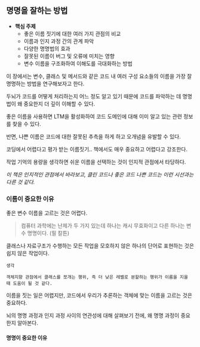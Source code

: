 ## 명명을 잘하는 방법

- **핵심 주제**
  - 좋은 이름 짓기에 대한 여러 가지 관점의 비교
  - 이름과 인지 과정 간의 관계 파악
  - 다양한 명명법의 효과
  - 잘못된 이름이 버그 및 오류에 미치는 영향
  - 변수 이름을 구조화하여 이해도를 극대화하는 방법

이 장에서는 변수, 클래스 및 메서드와 같은 코드 내 여러 구성 요소들의 이름을 가장 잘 명명하는 방법을 연구해보자고 한다.

두뇌가 코드를 어떻게 처리하는지 어느 정도 알고 있기 때문에 코드를 파악하는 데 명명법이 왜 중요한지 더 깊이 이해할 수 있다.

좋은 이름을 사용하면 LTM을 활성화하여 코드 도메인에 대해 이미 알고 있는 관련 정보를 찾을 수 있다.

반면, 나쁜 이름은 코드에 대한 잘못된 추측을 하게 하고 오개념을 유발할 수 있다.

코딩에서 어렵다고 평가 받는 이름짓기.. 책에서도 매우 중요하고 어렵다고 강조한다.

작업 기억의 용량을 생각하면 쉬운 이름을 선택하는 것이 인지적 관점에서 타당하다.

*이 책은 인지적인 관점에서 바라보고, 클린 코드나 좋은 코드 나쁜 코드는 이런 시선과는 다른 것 같다.*

### 이름이 중요한 이유

좋은 변수 이름을 고르는 것은 어렵다.

> 컴퓨터 과학에는 난제가 두 가지 있는데 하나는 캐시 무효화이고 다른 하나는 변수 명명이다. (필 칼튼)

클래스나 자료구조가 수행하는 모든 작업을 모호하지 않은 하나의 단어로 표현하는 것은 쉽지 않은 작업이다.

```
생각

객체지향 관점에서 클래스를 쪼개는 행위, 즉 더 낮은 레벨로 분할하는 행위가 이름을 지을 때 도움이 될 것 같다.
```

이름을 짓는 일은 어렵지만, 코드에서 우리가 추론하는 객체에 맞는 이름을 고르는 것은 중요하다.

뇌의 명명 과정과 인지 과정 사이의 연관성에 대해 살펴보기 전에, 왜 명명 과정이 중요한지 알아본다.

#### 명명이 중요한 이유

